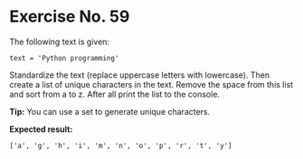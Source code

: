 # Exercise No. 59


The following text is given:


    text = 'Python programming'


Standardize the text (replace uppercase letters with lowercase). Then create a list of unique characters in the text. Remove the space from this list and sort from a to z. After all print the list to the console.


**Tip:** You can use a set to generate unique characters.


**Expected result:**


    ['a', 'g', 'h', 'i', 'm', 'n', 'o', 'p', 'r', 't', 'y']